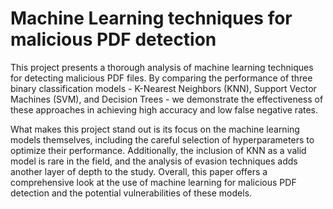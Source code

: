 # Machine Learning techniques for malicious PDF detection

This project presents a thorough analysis of machine learning techniques for detecting malicious PDF files. By comparing the performance of three binary classification models - K-Nearest Neighbors (KNN), Support Vector Machines (SVM), and Decision Trees - we demonstrate the effectiveness of these approaches in achieving high accuracy and low false negative rates.

What makes this project stand out is its focus on the machine learning models themselves, including the careful selection of hyperparameters to optimize their performance. Additionally, the inclusion of KNN as a valid model is rare in the field, and the analysis of evasion techniques adds another layer of depth to the study. Overall, this paper offers a comprehensive look at the use of machine learning for malicious PDF detection and the potential vulnerabilities of these models.
